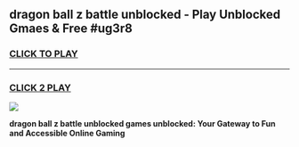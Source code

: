 
## dragon ball z battle unblocked - Play Unblocked Gmaes & Free #ug3r8
<h3>
<a href="https://news.freeplayer.one?title=dragon_ball_z_battle_unblocked&ref=24F">CLICK TO PLAY</a></h3>
<hr>

<h3>
<a href="https://news.freeplayer.one?title=dragon_ball_z_battle_unblocked&ref=24F">CLICK 2 PLAY</a>
  
</h3>

<a href="https://news.freeplayer.one?title=dragon_ball_z_battle_unblocked&ref=24F/"><img src="https://clearcache.store/games.png"></a>


**dragon ball z battle unblocked games unblocked: Your Gateway to Fun and Accessible Online Gaming**
